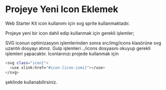 # Projeye Yeni Icon Eklemek

Web Starter Kit icon kullanımı için svg sprite kullanmaktadır.

Projeye yeni bir icon dahil edip kullanmak için gerekli işlemler;

SVG iconun optimizasyon işlemlerinden sonra src/img/icons klasörüne svg uzantılı dosyayı atınız.
Gulp işlemleri ../icons dosyasını okuyup gerekli işlemleri yapacaktır. Iconlarınızı projede kullanmak için

```bash
<svg class="icon}">
  <use xlink:href="#icon-[icon-ismi]"></use>
</svg>
```

şeklinde kullanabilirsiniz.

